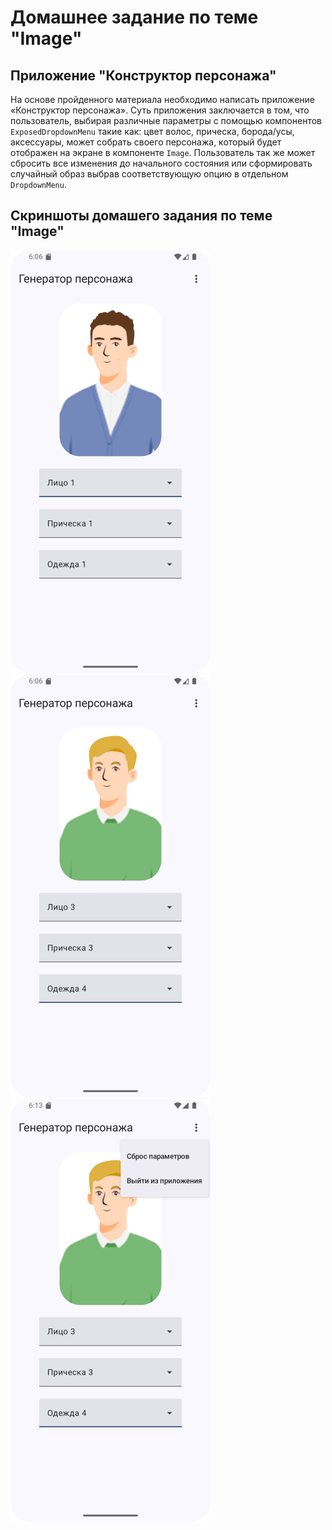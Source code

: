 # Домашнее задание по теме "Image"

## Приложение "Конструктор персонажа"

На основе пройденного материала необходимо написать приложение «Конструктор персонажа».
Суть приложения заключается в том, что пользователь, выбирая различные параметры с помощью компонентов `ExposedDropdownMenu` такие как: цвет волос, прическа, борода/усы, аксессуары, может собрать своего персонажа, который будет отображен на экране в компоненте `Image`. Пользователь так же может сбросить все изменения до начального состояния или сформировать случайный образ выбрав соответствующую опцию в отдельном `DropdownMenu`.

## Скриншоты домашего задания по теме "Image"

![](md/1.png)
![](md/2.png)
![](md/3.png)